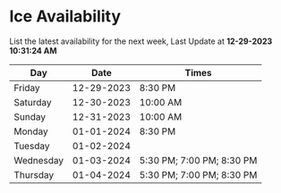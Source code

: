 # Ice Availability

List the latest availability for the next week, Last Update at **12-29-2023 10:31:24 AM**

| Day         | Date        | Times       |
| ----------- | ----------- | ----------- |
|Friday|12-29-2023|8:30 PM|
|Saturday|12-30-2023|10:00 AM|
|Sunday|12-31-2023|10:00 AM|
|Monday|01-01-2024|8:30 PM|
|Tuesday|01-02-2024||
|Wednesday|01-03-2024|5:30 PM; 7:00 PM; 8:30 PM|
|Thursday|01-04-2024|5:30 PM; 7:00 PM; 8:30 PM|
